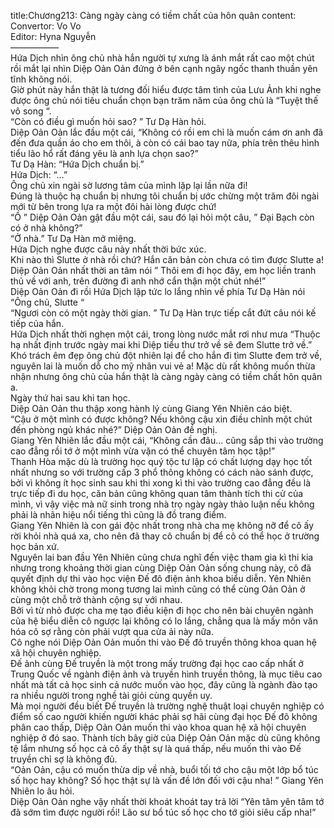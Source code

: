 title:Chương213: Càng ngày càng có tiềm chất của hôn quân
content:
Convertor: Vo Vo<br>Editor: Hyna Nguyễn<br>—————–<br>Hứa Dịch nhìn ông chủ nhà hắn người tự xưng là ánh mắt rất cao một chút rồi mắt lại nhìn Diệp Oản Oản đứng ở bên cạnh ngây ngốc thanh thuần yên tĩnh không nói.<br>Giờ phút này hắn thật là tương đối hiểu được tâm tình của Lưu Ảnh khi nghe được ông chủ nói tiêu chuẩn chọn bạn trăm năm của ông chủ là “Tuyệt thế vô song “.<br>“Còn có điều gì muốn hỏi sao? ” Tư Dạ Hàn hỏi.<br>Diệp Oản Oản lắc đầu một cái, “Không có rồi em chỉ là muốn cám ơn anh đã đến đưa quần áo cho em thôi, à còn có cái bao tay nữa, phía trên thêu hình tiểu lão hổ rất đáng yêu là anh lựa chọn sao?”<br>Tư Dạ Hàn: “Hứa Dịch chuẩn bị.”<br>Hứa Dịch: “…”<br>Ông chủ xin ngài sờ lương tâm của mình lặp lại lần nữa đi!<br>Đúng là thuộc hạ chuẩn bị nhưng tôi chuẩn bị ước chừng một trăm đôi ngài mới từ bên trong lựa ra một đôi hài lòng được chứ!<br>“Ồ ” Diệp Oản Oản gật đầu một cái, sau đó lại hỏi một câu, ” Đại Bạch còn có ở nhà không?”<br>“Ở nhà.” Tư Dạ Hàn mở miệng.<br>Hứa Dịch nghe được câu này nhất thời bức xúc.<br>Khi nào thì Slutte ở nhà rồi chứ? Hắn căn bản còn chưa có tìm được Slutte a!<br>Diệp Oản Oản nhất thời an tâm nói ” Thôi em đi học đây, em học liền tranh thủ về với anh, trên đường đi anh nhớ cẩn thận một chút nhé!”<br>Diệp Oản Oản đi rồi Hứa Dịch lập tức lo lắng nhìn về phía Tư Dạ Hàn nói “Ông chủ, Slutte “<br>“Ngươi còn có một ngày thời gian. ” Tư Dạ Hàn trực tiếp cắt đứt câu nói kế tiếp của hắn.<br>Hứa Dịch nhất thời nghẹn một cái, trong lòng nước mắt rơi như mưa “Thuộc hạ nhất định trước ngày mai khi Diệp tiểu thư trở về sẽ đem Slutte trở về.”<br>Khó trách êm đẹp ông chủ đột nhiên lại để cho hắn đi tìm Slutte đem trở về, nguyên lai là muốn dỗ cho mỹ nhân vui vẻ a! Mặc dù rất không muốn thừa nhận nhưng ông chủ của hắn thật là càng ngày càng có tiềm chất hôn quân a.<br>Ngày thứ hai sau khi tan học.<br>Diệp Oản Oản thu thập xong hành lý cùng Giang Yên Nhiên cáo biệt.<br>“Cậu ở một mình có được không? Nếu không cậu xin điều chỉnh một chút đến phòng ngủ khác nhé?” Diệp Oản Oản đề nghị.<br>Giang Yên Nhiên lắc đầu một cái, “Không cần đâu… cũng sắp thi vào trường cao đẳng rồi tớ ở một mình vừa vặn có thể chuyên tâm học tập!”<br>Thanh Hòa mặc dù là trường học quý tộc tư lập có chất lượng dạy học tốt nhất nhưng so với trường cấp 3 phổ thông không có cách nào sánh được, bởi vì không ít học sinh sau khi thi xong kì thi vào trường cao đẳng đều là trực tiếp đi du học, căn bản cũng không quan tâm thành tích thi cử của mình, vì vậy việc mà nữ sinh trong nhà trọ ngày ngày thảo luận nếu không phải là nhãn hiệu nổi tiếng thì cũng là đồ trang điểm.<br>Giang Yên Nhiên là con gái độc nhất trong nhà cha mẹ không nỡ để cô ấy rời khỏi nhà quá xa, cho nên đã thay cô chuẩn bị để cô có thể học ở trường học bản xứ.<br>Nguyên lai ban đầu Yên Nhiên cũng chưa nghĩ đến việc tham gia kì thi kia nhưng trong khoảng thời gian cùng Diệp Oản Oản sống chung này, cô đã quyết định dự thi vào học viện Đế đô điện ảnh khoa biểu diễn. Yên Nhiên không khỏi chờ trong mong tương lai mình cũng có thể cùng Oản Oản ở cùng một chỗ trở thành cộng sự với nhau.<br>Bởi vì từ nhỏ được cha mẹ tạo điều kiện đi học cho nên bài chuyên ngành của hệ biểu diễn cô ngược lại không có lo lắng, chẳng qua là mấy môn văn hóa cô sợ rằng còn phải vượt qua cửa ải này nữa.<br>Cô nghe nói Diệp Oản Oản muốn thi vào Đế đô truyền thông khoa quan hệ xã hội chuyên nghiệp.<br>Đế ảnh cùng Đế truyền là một trong mấy trường đại học cao cấp nhất ở Trung Quốc về ngành điện ảnh và truyền hình truyền thông, là mục tiêu cao nhất mà tất cả học sinh cả nước muốn vào học, đây cũng là ngành đào tạo ra nhiều người trong nghề tài giỏi cùng quyền uy.<br>Mà mọi người đều biết Đế truyền là trường nghệ thuật loại chuyên nghiệp có điểm số cao người khiến người khác phải sợ hãi cùng đại học Đế đô không phân cao thấp, Diệp Oản Oản muốn thi vào khoa quan hệ xã hội chuyên nghiệp ở đó sao. Thành tích bây giờ của Diệp Oản Oản mặc dù cũng không tệ lắm nhưng số học cả cô ấy thật sự là quá thấp, nếu muốn thi vào Đế truyền chỉ sợ là không đủ.<br>“Oản Oản, cậu có muốn thừa dịp về nhà, buổi tối tớ cho cậu một lớp bổ túc số học hay không? Số học thật sự là vấn đề lớn đối với cậu nha! ” Giang Yên Nhiên lo âu hỏi.<br>Diệp Oản Oản nghe vậy nhất thời khoát khoát tay trả lời “Yên tâm yên tâm tớ đã sớm tìm được người rồi! Lão sư bổ túc số học cho tớ giỏi siêu cấp nha!”